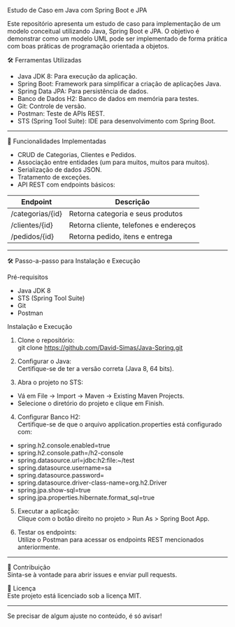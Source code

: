 Estudo de Caso em Java com Spring Boot e JPA

Este repositório apresenta um estudo de caso para implementação de um modelo conceitual utilizando Java, Spring Boot e JPA. O objetivo é demonstrar como um modelo UML pode ser implementado de forma prática com boas práticas de programação orientada a objetos.

🛠️ Ferramentas Utilizadas

* Java JDK 8: Para execução da aplicação.
* Spring Boot: Framework para simplificar a criação de aplicações Java.
* Spring Data JPA: Para persistência de dados.
* Banco de Dados H2: Banco de dados em memória para testes.
* Git: Controle de versão.
* Postman: Teste de APIs REST.
* STS (Spring Tool Suite): IDE para desenvolvimento com Spring Boot.

***

📑 Funcionalidades Implementadas

* CRUD de Categorias, Clientes e Pedidos.
* Associação entre entidades (um para muitos, muitos para muitos).
* Serialização de dados JSON.
* Tratamento de exceções.
* API REST com endpoints básicos:


|Endpoint           | Descrição                             |
|---|---|
|/categorias/{id}	| Retorna categoria e seus produtos     |
|/clientes/{id}     | Retorna cliente, telefones e endereços|
|/pedidos/{id}	    | Retorna pedido, itens e entrega       |


***

🛠️ Passo-a-passo para Instalação e Execução

Pré-requisitos

* Java JDK 8
* STS (Spring Tool Suite)
* Git
* Postman

Instalação e Execução

1. Clone o repositório:
\
git clone https://github.com/David-Simas/Java-Spring.git

2. Configurar o Java:
\
Certifique-se de ter a versão correta (Java 8, 64 bits).

3. Abra o projeto no STS:

* Vá em File -> Import -> Maven -> Existing Maven Projects.
* Selecione o diretório do projeto e clique em Finish.

4. Configurar Banco H2:
\
Certifique-se de que o arquivo application.properties está configurado com:

* spring.h2.console.enabled=true
* spring.h2.console.path=/h2-console
* spring.datasource.url=jdbc:h2:file:~/test
* spring.datasource.username=sa
* spring.datasource.password=
* spring.datasource.driver-class-name=org.h2.Driver
* spring.jpa.show-sql=true
* spring.jpa.properties.hibernate.format_sql=true

5. Executar a aplicação:
\
Clique com o botão direito no projeto > Run As > Spring Boot App.

6. Testar os endpoints:
\
Utilize o Postman para acessar os endpoints REST mencionados anteriormente.

***

🤝 Contribuição
\
Sinta-se à vontade para abrir issues e enviar pull requests.

📜 Licença
\
Este projeto está licenciado sob a licença MIT.

***

Se precisar de algum ajuste no conteúdo, é só avisar!
